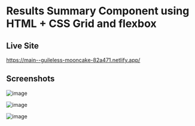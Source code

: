 # Results Summary Component using HTML + CSS Grid and flexbox

## Live Site

https://main--guileless-mooncake-82a471.netlify.app/

## Screenshots
![image](https://user-images.githubusercontent.com/18692751/228128502-42a8577c-aae4-4b7e-9290-85a425cc90e4.png)

![image](https://user-images.githubusercontent.com/18692751/228128545-23e3a96e-da20-48af-9e14-d8d07114a083.png)

![image](https://user-images.githubusercontent.com/18692751/228128587-6391167f-75f5-4860-8fa7-c54a0631e72b.png)

